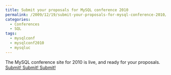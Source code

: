 ```yaml
---
title: Submit your proposals for MySQL conference 2010
permalink: /2009/12/19/submit-your-proposals-for-mysql-conference-2010/
categories:
  - Conferences
  - SQL
tags:
  - mysqlconf
  - mysqlconf2010
  - mysqluc
---
```

The MySQL conference site for 2010 is live, and ready for your proposals. [Submit! Submit! Submit!][1]

 [1]: http://en.oreilly.com/mysql2010/user/proposal/propose/cfp/79
